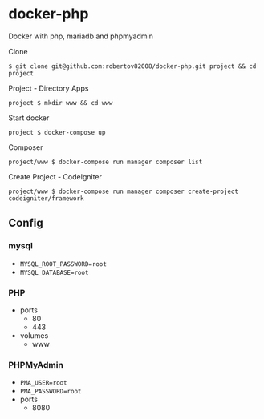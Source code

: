 # docker-php
Docker with php, mariadb and phpmyadmin

Clone
```
$ git clone git@github.com:robertov82008/docker-php.git project && cd project
```

Project - Directory Apps
```
project $ mkdir www && cd www
```

Start docker
```
project $ docker-compose up
```

Composer 
```
project/www $ docker-compose run manager composer list
```

Create Project - CodeIgniter
```
project/www $ docker-compose run manager composer create-project codeigniter/framework
```


## Config

### mysql
* `MYSQL_ROOT_PASSWORD=root`
* `MYSQL_DATABASE=root`

### PHP
* ports
  * 80
  * 443
* volumes
  * www
            
### PHPMyAdmin
* `PMA_USER=root`
* `PMA_PASSWORD=root`
* ports
  * 8080
